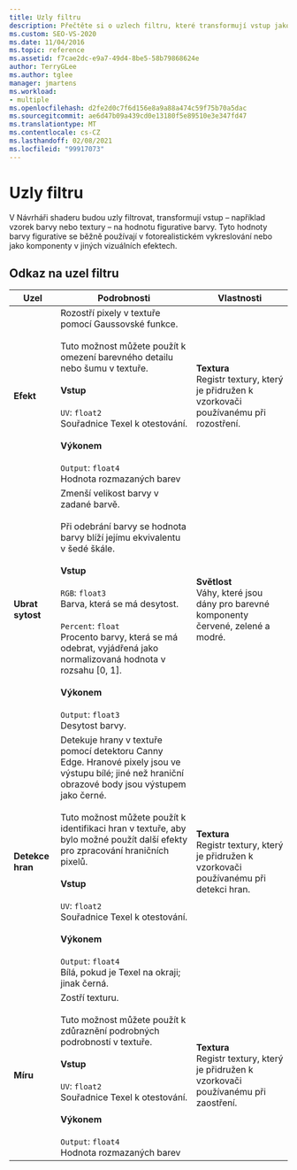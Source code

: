 ```yaml
---
title: Uzly filtru
description: Přečtěte si o uzlech filtru, které transformují vstup jako barvu nebo ukázku textury na hodnotu figurative barvy v Návrháři shaderu.
ms.custom: SEO-VS-2020
ms.date: 11/04/2016
ms.topic: reference
ms.assetid: f7cae2dc-e9a7-49d4-8be5-58b79868624e
author: TerryGLee
ms.author: tglee
manager: jmartens
ms.workload:
- multiple
ms.openlocfilehash: d2fe2d0c7f6d156e8a9a88a474c59f75b70a5dac
ms.sourcegitcommit: ae6d47b09a439cd0e13180f5e89510e3e347fd47
ms.translationtype: MT
ms.contentlocale: cs-CZ
ms.lasthandoff: 02/08/2021
ms.locfileid: "99917073"
---
```

# <a name="filter-nodes"></a>Uzly filtru

V Návrháři shaderu budou uzly filtrovat, transformují vstup – například vzorek barvy nebo textury – na hodnotu figurative barvy. Tyto hodnoty barvy figurative se běžně používají v fotorealistickém vykreslování nebo jako komponenty v jiných vizuálních efektech.

## <a name="filter-node-reference"></a>Odkaz na uzel filtru

|Uzel|Podrobnosti|Vlastnosti|
|----------|-------------|----------------|
|**Efekt**|Rozostří pixely v textuře pomocí Gaussovské funkce.<br /><br /> Tuto možnost můžete použít k omezení barevného detailu nebo šumu v textuře.<br /><br /> **Vstup**<br /><br /> `UV`: `float2`<br /> Souřadnice Texel k otestování.<br /><br /> **Výkonem**<br /><br /> `Output`: `float4`<br /> Hodnota rozmazaných barev|**Textura**<br /> Registr textury, který je přidružen k vzorkovači používanému při rozostření.|
|**Ubrat sytost**|Zmenší velikost barvy v zadané barvě.<br /><br /> Při odebrání barvy se hodnota barvy blíží jejímu ekvivalentu v šedé škále.<br /><br /> **Vstup**<br /><br /> `RGB`: `float3`<br /> Barva, která se má desytost.<br /><br /> `Percent`: `float`<br /> Procento barvy, která se má odebrat, vyjádřená jako normalizovaná hodnota v rozsahu [0, 1].<br /><br /> **Výkonem**<br /><br /> `Output`: `float3`<br /> Desytost barvy.|**Světlost**<br /> Váhy, které jsou dány pro barevné komponenty červené, zelené a modré.|
|**Detekce hran**|Detekuje hrany v textuře pomocí detektoru Canny Edge. Hranové pixely jsou ve výstupu bílé; jiné než hraniční obrazové body jsou výstupem jako černé.<br /><br /> Tuto možnost můžete použít k identifikaci hran v textuře, aby bylo možné použít další efekty pro zpracování hraničních pixelů.<br /><br /> **Vstup**<br /><br /> `UV`: `float2`<br /> Souřadnice Texel k otestování.<br /><br /> **Výkonem**<br /><br /> `Output`: `float4`<br /> Bílá, pokud je Texel na okraji; jinak černá.|**Textura**<br /> Registr textury, který je přidružen k vzorkovači používanému při detekci hran.|
|**Míru**|Zostří texturu.<br /><br /> Tuto možnost můžete použít k zdůraznění podrobných podrobností v textuře.<br /><br /> **Vstup**<br /><br /> `UV`: `float2`<br /> Souřadnice Texel k otestování.<br /><br /> **Výkonem**<br /><br /> `Output`: `float4`<br /> Hodnota rozmazaných barev|**Textura**<br /> Registr textury, který je přidružen k vzorkovači používanému při zaostření.|